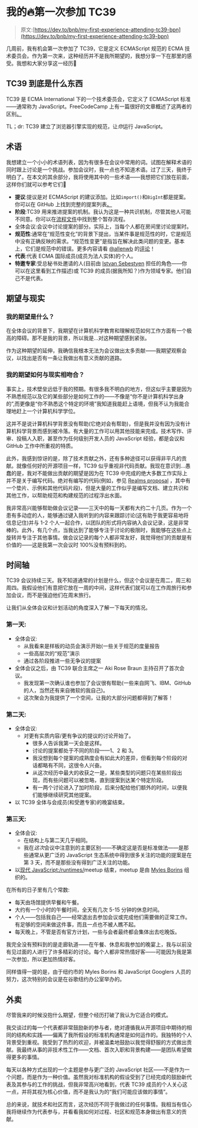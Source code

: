# 我的🔥第一次参加 TC39

> 原文:[https://dev.to/bnb/my-first-experience-attending-tc39-bpn](https://dev.to/bnb/my-first-experience-attending-tc39-bpn)

几周前，我有机会第一次参加了 TC39，它是定义 ECMAScript 规范的 ECMA 技术委员会。作为第一次来，这种经历并不是我所期望的，我想分享一下在那里的感受。我想和大家分享这一经历💖

## TC39 到底是什么东西

TC39 是 ECMA International 下的一个技术委员会，它定义了 ECMAScript 标准——通常称为 JavaScript。FreeCodeCamp 上有一篇很好的文章概述了这两者的区别[。](https://medium.freecodecamp.org/whats-the-difference-between-javascript-and-ecmascript-cba48c73a2b5)

TL；dr: TC39 建立了浏览器引擎实现的规范，让*你*运行 JavaScript。

## [](#terminology)术语

我想建立一个小小的术语列表，因为有很多在会议中常用的词。试图在解释术语的同时跟上讨论是一个挑战。参加会议时，我一点也不知道术语。过了三天，我终于明白了。在本文的其余部分，我将使用其中的一些术语——我想把它们放在前面，这样你们就可以参考它们💖

*   **提议**:提议是对 ECMAScript 的建议添加。比如`import()`和`BigInt`都是提案。你可以在 GitHub 上找到完整的提案列表[。](https://github.com/tc39/proposals)
*   **阶段**:TC39 用来推进提案的机制。我认为这是一种共识机制，尽管其他人可能不同意。你可以在[流程文件](https://tc39.github.io/process-document/)中找到整个暂存流程。
*   全体会议:会议中讨论提案的部分。实际上，当每个人都在房间里讨论提案时。
*   **规范性**:通常在“规范性变化”的背景下提出，当某件事是规范性的时，它是规范中没有正确反映的需求。“规范性变更”是指旨在解决此类问题的变更。基本上，它们是规范中的错误。更多内容请看 [@allenwb](https://dev.to/allenwb) 的[评论](https://dev.to/allenwb/comment/a5eg)！
*   **代表**:代表 ECMA 国际成员(成员为法人实体)的个人。
*   **特邀专家**:受总秘书处邀请的人(目前由 [Istvan Sebestyen](https://www.linkedin.com/in/istv%C3%A1n-sebesty%C3%A9n-81733a7/) 担任的角色——你可以在这里看到工作描述)或 TC39 的成员(据我所知？)作为领域专家。他们自己不是代表。

## [](#expectation-vs-reality)期望与现实

### 我的期望是什么？

在全体会议的背景下，我期望在计算机科学教育和理解规范如何工作方面有一个极高的障碍。那不是我的背景，所以我是...对这种期望感到紧张。

作为这种期望的延伸，我确信我根本无法为会议做出太多贡献——我期望观察会议，以找出是否有一条让我做出有意义贡献的道路。

### 我的期望如何与现实相吻合？

事实上，技术壁垒远低于我的预期。有很多我不明白的地方，但这似乎主要是因为不熟悉规范以及它的某些部分是如何工作的——不像是“你不是计算机科学出身的”,而更像是“你不熟悉这个特定的环境”我知道我能赶上语境，但我不认为我能合理地赶上一个计算机科学学位。

这并不是说计算机科学背景没有帮助(它绝对会有帮助)，但是我并没有因为没有计算机科学背景而感到被冷落。有大量的工作可以用其他技能来完成。技术写作、评审、投稿人入职，甚至作为任何级别开发人员的 JavaScript 经验，都是会议和 GitHub 工作中所重视的特质。

此外，我感到惊讶的是，除了技术贡献之外，还有多种途径可以获得非平凡的贡献。就像任何好的开源项目一样，TC39 似乎重视非代码贡献。我现在意识到...愚蠢的是，我对不能做出贡献的期望是因为在 TC39 中完成的绝大多数工作实际上并不是关于编写代码。绝对有编写的代码(例如，参见 [Realms proposal](https://github.com/tc39/proposal-realms) ，其中有一个垫片、示例和其他代码片段)，但是大量的工作似乎是编写文档、建立共识和其他工作，以帮助规范和构建规范的过程浮出水面。

我非常高兴能够帮助做会议记录——三天中的每一天都有大约二十几页。作为一个患有多动症的人，能够通过键入我听到的内容来跟踪讨论(这有助于我更容易地将信息记住)并与 1-2 个人一起合作，以团队的形式将内容纳入会议记录，这是非常棒的。此外，有几个点，当我达到了能够专注于讨论的极限时，我能够在这些点上旋转并专注于其他事情。做会议记录的每个人都非常友好，我觉得他们的贡献是有价值的——这是我第一次会议时 100%没有预料到的。

## [](#timeline)时间轴

TC39 会议持续三天。我不知道通常的计划是什么，但这个会议是在周二，周三和周四。我假设他们有意把它放在一周的中间，这样代表们就可以在工作周旅行和参加会议，而不是强迫他们在周末旅行。

让我们从全体会议和计划活动的角度深入了解一下每天的情况。

### [](#day-1)第一天:

*   全体会议:
    *   从我看来是样板的动员会演示开始(一些关于规范的度量报告
    *   一些高层次的“规范”演示
    *   通过各阶段推进一些无争议的提案
*   全体会议之后，由 TC39 联合主席之一 Aki Rose Braun 主持召开了首次会议。
    *   我发现第一次确认谁也参加了会议很有帮助(一些来自网飞、IBM、GitHub 的人，当然还有来自微软的我自己)。
    *   这次聚会为我提供了一个空间，让我的大部分问题都得到了解答！

### [](#day-2)第二天:

*   全体会议:
    *   对更有实质内容/更有争议的提议的讨论开始了。
        *   很多人告诉我第一天会是这样。
        *   讨论的提案都处于不同的阶段——1、2 和 3。
        *   我没想到每个提案的成熟度会有如此大的差异，但看到每个阶段的对话都略有不同，这很令人兴奋。
        *   从这次经历中最大的收获之一是，某些类型的问题只在某些阶段出现，而有些问题可以被忽略，直到提案到达某个特定阶段。
        *   有一两个讨论进入了加时阶段，后来分配给他们额外的时间，以便我们能够继续研究其他提案。
*   以 TC39 全体与会成员(和受邀专家)的晚宴结束。

### [](#day-3)第三天:

*   全体会议:
    *   在结构上与第二天几乎相同。
    *   我在*这次*会议中注意到的主要区别——不确定这是否是标准做法——是那些通常从更广泛的 JavaScript 生态系统中得到很多关注的功能的提案是在第 3 天，而不是那些没有得到广泛关注的功能。
*   以[现代 JavaScript:/runtimes/](https://twitter.com/concoquere/status/1111401201424195584?s=20)meetup 结束，meetup 是由 [Myles Borins](https://twitter.com/MylesBorins/) 组织的。

在所有的日子里有几个常数:

*   每天由场馆提供早餐和午餐。
*   大约有一个小时的午餐时间，全天有几次 5-15 分钟的休息时间。
*   个人——包括我自己——经常退出去参加会议或完成他们需要做的正常工作。有足够的空间来做这件事，而且一点也不被人瞧不起。
*   每天晚上，不管是否有官方计划，一些与会者最终都会集体出去吃晚饭。

我完全没有预料到的是走廊轨道——在午餐、休息和我参加的晚宴上，我与以前没有见过面的人进行了许多精彩的讨论。每个人都非常热情好客——可能因为我是第一次参加，所以更加热情好客。

同样值得一提的是，由于纽约市的 Myles Borins 和 JavaScript Googlers 人员的努力，这次特别的会议是在谷歌纽约办公室举办的。

## [](#takeaways)外卖

尽管我来的时候没抱什么期望，但整个经历打破了我认为它适合的模式。

我交谈过的每一个代表都非常鼓励新的参与者，绝对遵循我从开源项目中期待的相同的结构和实践——偏离了我所假设的标准机构通常是如何运作的。我独特的个人背景受到重视。我受到了热烈的欢迎，并被温柔地鼓励以我觉得舒服的方式做出贡献。我最终从事的非技术性工作——文档、首次入职和背景构建——是团队希望做得更多的事情。

每天以各种方式出现的一个主题是参与更广泛的 JavaScript 社区——不是作为一个问题，而是作为一种价值。虽然我对标准机构的假设受到了已经完成的鼓励新代表及其参与的工作的挑战，但我非常高兴地看到，代表 TC39 成员的个人关心这一点，并将其视为核心价值，而不是我认为的“我们可能应该做的事情”。

总的来说，就技术和社区而言，这次经历不同于我做过的任何事情。我相当有信心我将继续作为代表参与，并看看我如何对过程、社区和规范本身做出有意义的贡献。